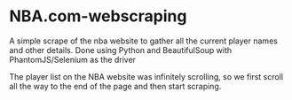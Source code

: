 # NBA.com-webscraping
A simple scrape of the nba website to gather all the current player names and other details. Done using Python and BeautifulSoup with PhantomJS/Selenium as the driver

The player list on the NBA website was infinitely scrolling, so we first scroll all the way to the end of the page and then start scraping.
